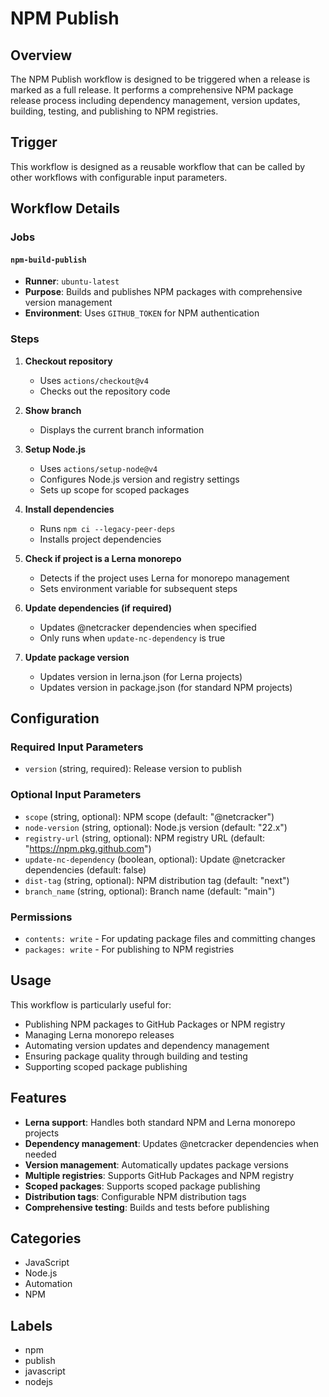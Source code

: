 # NPM Publish

## Overview

The NPM Publish workflow is designed to be triggered when a release is marked as a full release. It performs a comprehensive NPM package release process including dependency management, version updates, building, testing, and publishing to NPM registries.

## Trigger

This workflow is designed as a reusable workflow that can be called by other workflows with configurable input parameters.

## Workflow Details

### Jobs

#### `npm-build-publish`
- **Runner**: `ubuntu-latest`
- **Purpose**: Builds and publishes NPM packages with comprehensive version management
- **Environment**: Uses `GITHUB_TOKEN` for NPM authentication

### Steps

1. **Checkout repository**
   - Uses `actions/checkout@v4`
   - Checks out the repository code

2. **Show branch**
   - Displays the current branch information

3. **Setup Node.js**
   - Uses `actions/setup-node@v4`
   - Configures Node.js version and registry settings
   - Sets up scope for scoped packages

4. **Install dependencies**
   - Runs `npm ci --legacy-peer-deps`
   - Installs project dependencies

5. **Check if project is a Lerna monorepo**
   - Detects if the project uses Lerna for monorepo management
   - Sets environment variable for subsequent steps

6. **Update dependencies (if required)**
   - Updates @netcracker dependencies when specified
   - Only runs when `update-nc-dependency` is true

7. **Update package version**
   - Updates version in lerna.json (for Lerna projects)
   - Updates version in package.json (for standard NPM projects)

## Configuration

### Required Input Parameters
- `version` (string, required): Release version to publish

### Optional Input Parameters
- `scope` (string, optional): NPM scope (default: "@netcracker")
- `node-version` (string, optional): Node.js version (default: "22.x")
- `registry-url` (string, optional): NPM registry URL (default: "https://npm.pkg.github.com")
- `update-nc-dependency` (boolean, optional): Update @netcracker dependencies (default: false)
- `dist-tag` (string, optional): NPM distribution tag (default: "next")
- `branch_name` (string, optional): Branch name (default: "main")

### Permissions
- `contents: write` - For updating package files and committing changes
- `packages: write` - For publishing to NPM registries

## Usage

This workflow is particularly useful for:
- Publishing NPM packages to GitHub Packages or NPM registry
- Managing Lerna monorepo releases
- Automating version updates and dependency management
- Ensuring package quality through building and testing
- Supporting scoped package publishing

## Features

- **Lerna support**: Handles both standard NPM and Lerna monorepo projects
- **Dependency management**: Updates @netcracker dependencies when needed
- **Version management**: Automatically updates package versions
- **Multiple registries**: Supports GitHub Packages and NPM registry
- **Scoped packages**: Supports scoped package publishing
- **Distribution tags**: Configurable NPM distribution tags
- **Comprehensive testing**: Builds and tests before publishing

## Categories
- JavaScript
- Node.js
- Automation
- NPM

## Labels
- npm
- publish
- javascript
- nodejs
